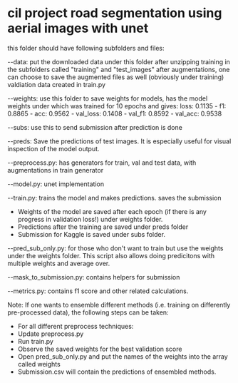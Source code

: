 # cil project road segmentation using aerial images with unet

this folder should have following subfolders and files:

--data: put the downloaded data under this folder after unzipping training
in the subfolders called "training" and "test_images"
after augmentations, one can choose to save the augmented files as well (obviously under training)
valdiation data created in train.py

--weights: use this folder to save weights for models, has the model weights under which was 
trained for 10 epochs and gives:
loss: 0.1135 - f1: 0.8865 - acc: 0.9562 - val_loss: 0.1408 - val_f1: 0.8592 - val_acc: 0.9538

--subs: use this to send submission after prediction is done

--preds: Save the predictions of test images. It is especially useful for visual inspection of the model output.

--preprocess.py: has generators for train, val and test data, with augmentations in train generator

--model.py: unet implementation

--train.py: trains the model and makes predictions. saves the submission
 * Weights of the model are saved after each epoch (if there is any progress in validation loss!) under weights folder.
 * Predictions after the training are saved under preds folder
 * Submission for Kaggle is saved under subs folder. 

--pred_sub_only.py: for those who don't want to train but use the weights under the weights folder. This script also allows doing predicitons with multiple weights and average over. 

--mask_to_submission.py: contains helpers for submission

--metrics.py: contains f1 score and other related calculations. 

Note: If one wants to ensemble different methods (i.e. training on differently pre-processed data), the following steps can be taken:
 * For all different preprocess techniques:
  * Update preprocess.py
  * Run train.py
  * Observe the saved weights for the best validation score
 * Open pred_sub_only.py and put the names of the weights into the array called weights
 * Submission.csv will contain the predictions of ensembled methods.
